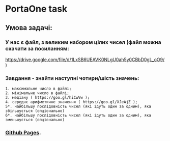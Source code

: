 # PortaOne task
## Умова задачі:

### У нас є файл, з  великим набором цілих чисел (файл можна скачати за посиланням:
 https://drive.google.com/file/d/1LxSB6UEAVK0NLgU0ah5y0CBbD0gL_oO9/ )

### Завдання - знайти наступні чотири/шість значень:
    1. максимальне число в файлі;
    2. мінімальне число в файлі;
    3. медіану ( https://goo.gl/hiCwVw );
    4. середнє арифметичне значення ( https://goo.gl/XJeAjZ );
    5*. найбільшу послідовність чисел (які ідуть один за одним), яка збільшується (опціонально)
    6*. найбільшу послідовність чисел (які ідуть один за одним), яка зменьшується (опціонально)

### [Github Pages](https://vitaliy-mazurenko.github.io/PortaOne-task/).


